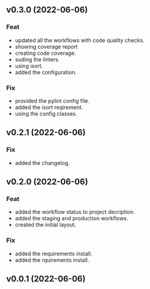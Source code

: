 ## v0.3.0 (2022-06-06)

### Feat

- updated all the workflows with code quality checks.
- showing coverage report
- creating code coverage.
- suding the linters.
- using isort.
- added the configuration.

### Fix

- provided the pylint config file.
- added the isort reqirement.
- using the config classes.

## v0.2.1 (2022-06-06)

### Fix

- added the changelog.

## v0.2.0 (2022-06-06)

### Feat

- added the workflow status to project decription.
- added the staging and production workflows.
- created the initial layout.

### Fix

- added the requirements install.
- added the rquirements install.

## v0.0.1 (2022-06-06)
